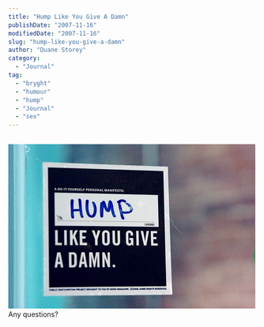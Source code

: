 ```yaml
---
title: "Hump Like You Give A Damn"
publishDate: "2007-11-16"
modifiedDate: "2007-11-16"
slug: "hump-like-you-give-a-damn"
author: "Duane Storey"
category:
  - "Journal"
tag:
  - "bryght"
  - "humour"
  - "hump"
  - "Journal"
  - "sex"
---
```


  
[  
![](_images/hump-like-you-give-a-damn-1.jpg)  ](http://www.flickr.com/photos/duanestorey/2036450511/)  
Any questions?